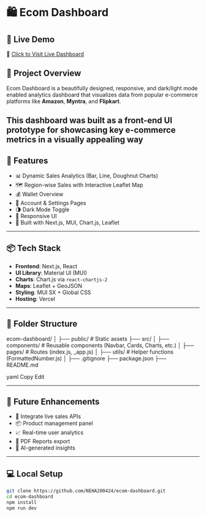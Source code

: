 # 🛍️ Ecom Dashboard


## 🚀 Live Demo

🔗 [Click to Visit Live Dashboard](https://ecom-dashboard-39f1aaat0-nehas-projects-7f5eba01.vercel.app)

## 📌 Project Overview

Ecom Dashboard is a beautifully designed, responsive, and dark/light mode enabled analytics dashboard that visualizes data from popular e-commerce platforms like **Amazon**, **Myntra**, and **Flipkart**.

This dashboard was built as a front-end UI prototype for showcasing key e-commerce metrics in a visually appealing way
---

## 📂 Features

- 📊 Dynamic Sales Analytics (Bar, Line, Doughnut Charts)
- 🗺️ Region-wise Sales with Interactive Leaflet Map
- 💰 Wallet Overview
- 👤 Account & Settings Pages
- 🌗 Dark Mode Toggle
- 📱 Responsive UI
- 🧠 Built with Next.js, MUI, Chart.js, Leaflet

---
## 📦 Tech Stack

- **Frontend**: Next.js, React
- **UI Library**: Material UI (MUI)
- **Charts**: Chart.js via `react-chartjs-2`
- **Maps**: Leaflet + GeoJSON
- **Styling**: MUI SX + Global CSS
- **Hosting**: Vercel

---

## 📂 Folder Structure

ecom-dashboard/
│
├── public/ # Static assets
├── src/
│ ├── components/ # Reusable components (Navbar, Cards, Charts, etc.)
│ ├── pages/ # Routes (index.js, _app.js)
│ ├── utils/ # Helper functions (FormattedNumber.js)
│
├── .gitignore
├── package.json
├── README.md

yaml
Copy
Edit

---

## 🧠 Future Enhancements

- 🔐 Integrate live sales APIs
- 📦 Product management panel
- 📈 Real-time user analytics
- 🧾 PDF Reports export
- 🧠 AI-generated insights

---

## 💻 Local Setup

```bash
git clone https://github.com/NEHA200424/ecom-dashboard.git
cd ecom-dashboard
npm install
npm run dev

